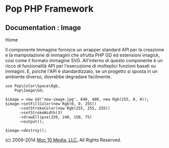 Pop PHP Framework
=================

Documentation : Image
---------------------

Home

Il componente Immagine fornisce un wrapper standard API per la creazione
e la manipolazione di immagini che sfrutta PHP GD ed estensioni imagick,
così come il formato immagine SVG. All'interno di questo componente è un
ricco di funzionalità API per l'esecuzione di molteplici funzioni basati
su immagini. E, poiché l'API è standardizzato, se un progetto si sposta
in un ambiente diverso, dovrebbe degradare facilmente.

    use Pop\Color\Space\Rgb,
        Pop\Image\Gd;

    $image = new Gd('new-image.jpg', 640, 480, new Rgb(255, 0, 0));
    $image->setFillColor(new Rgb(0, 0, 255))
          ->setStrokeColor(new Rgb(255, 255, 255))
          ->setStrokeWidth(3)
          ->drawEllipse(320, 240, 150, 75)
          ->output();

    $image->destroy();

\(c) 2009-2014 [Moc 10 Media, LLC.](http://www.moc10media.com) All
Rights Reserved.
